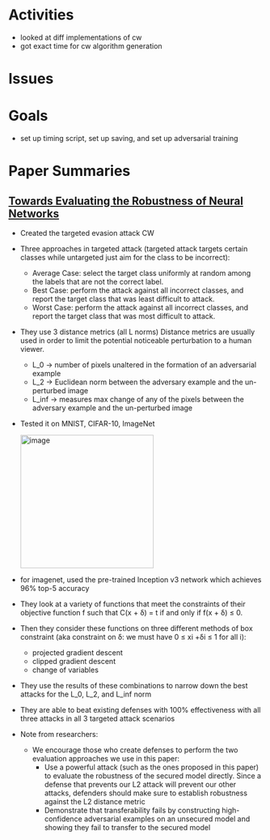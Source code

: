 # Activities
* looked at diff implementations of cw
* got exact time for cw algorithm generation

# Issues

# Goals
* set up timing script, set up saving, and set up adversarial training

# Paper Summaries
## [Towards Evaluating the Robustness of Neural Networks](https://arxiv.org/abs/1608.04644)
* Created the targeted evasion attack CW
* Three approaches in targeted attack (targeted attack targets certain classes while untargeted just aim for the class to be incorrect):
  * Average Case: select the target class uniformly at random among the labels that are not the correct label.
  * Best Case: perform the attack against all incorrect classes, and report the target class that was least difficult to attack.
  * Worst Case: perform the attack against all incorrect classes, and report the target class that was most difficult
to attack.
* They use 3 distance metrics (all L norms) Distance metrics are usually used in order to limit the potential noticeable perturbation to a human viewer.
  * L_0 -> number of pixels unaltered in the formation of an adversarial example
  * L_2 -> Euclidean norm between the adversary example and the un-perturbed image
  * L_inf -> measures max change of any of the pixels between the adversary example and the un-perturbed image
* Tested it on MNIST, CIFAR-10, ImageNet
  
  <img width="263" alt="image" src="https://github.com/christymarc/thesis/assets/70297740/e17b3099-c991-458a-ad63-aad758a27263">

* for imagenet, used the pre-trained Inception v3 network which achieves 96% top-5 accuracy
* They look at a variety of functions that meet the constraints of their objective function f such that C(x + δ) = t if and only if f(x + δ) ≤ 0.
* Then they consider these functions on three different methods of box constraint (aka constraint on δ: we must have 0 ≤ xi +δi ≤ 1 for all i):
  * projected gradient descent
  * clipped gradient descent
  * change of variables
* They use the results of these combinations to narrow down the best attacks for the L_0, L_2, and L_inf norm
* They are able to beat existing defenses with 100% effectiveness with all three attacks in all 3 targeted attack scenarios
* Note from researchers:
  * We encourage those who create defenses to perform the two evaluation approaches we use in this paper:
      * Use a powerful attack (such as the ones proposed in this paper) to evaluate the robustness of the secured model directly. Since a defense that prevents our L2 attack will prevent our other attacks, defenders should make sure to establish robustness against the L2 distance metric
      * Demonstrate that transferability fails by constructing high-confidence adversarial examples on an unsecured
model and showing they fail to transfer to the secured model
